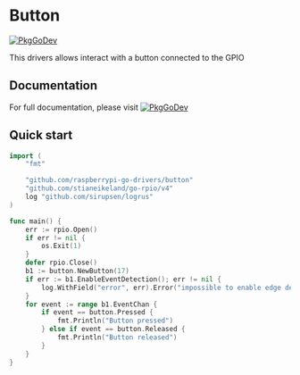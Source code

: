 # Button

[![PkgGoDev](https://pkg.go.dev/badge/github.com/bbayszczak/raspberrypi-go-drivers/led)](https://pkg.go.dev/github.com/bbayszczak/raspberrypi-go-drivers/button)

This drivers allows interact with a button connected to the GPIO

## Documentation

For full documentation, please visit [![PkgGoDev](https://pkg.go.dev/badge/github.com/bbayszczak/raspberrypi-go-drivers/led)](https://pkg.go.dev/github.com/bbayszczak/raspberrypi-go-drivers/button)

## Quick start

```go
import (
	"fmt"

	"github.com/raspberrypi-go-drivers/button"
	"github.com/stianeikeland/go-rpio/v4"
	log "github.com/sirupsen/logrus"
)

func main() {
	err := rpio.Open()
	if err != nil {
		os.Exit(1)
	}
	defer rpio.Close()
	b1 := button.NewButton(17)
	if err := b1.EnableEventDetection(); err != nil {
		log.WithField("error", err).Error("impossible to enable edge detection")
	}
	for event := range b1.EventChan {
		if event == button.Pressed {
			fmt.Println("Button pressed")
		} else if event == button.Released {
			fmt.Println("Button released")
		}
	}
}
```
